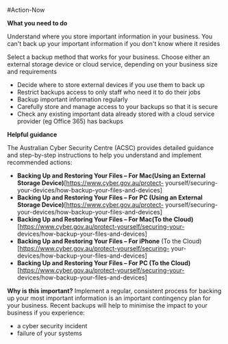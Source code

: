 #Action-Now

**What you need to do**

Understand where you store important information in your business. You can't back up your important information if you don't know where it resides

Select a backup method that works for your business. Choose either an external storage device or cloud service, depending on your business size and requirements

- Decide where to store external devices if you use them to back up  
- Restrict backups access to only staff who need it to do their jobs  
- Backup important information regularly  
- Carefully store and manage access to your backups so that it is secure  
- Check any existing important data already stored with a cloud service provider (eg Office 365) has backups

**Helpful guidance**

The Australian Cyber Security Centre (ACSC) provides detailed guidance and step-by-step instructions to help you understand and implement recommended actions:

- **Backing Up and Restoring Your Files – For Mac(Using an External Storage Device)**[https://www.cyber.gov.au/protect- yourself/securing-your-devices/how-backup-your-files-and-devices]
- **Backing Up and Restoring Your Files – For PC (Using an External Storage Device)**[https://www.cyber.gov.au/protect- yourself/securing-your-devices/how-backup-your-files-and-devices]
- **Backing Up and Restoring Your Files – For Mac(To the Cloud)** [https://www.cyber.gov.au/protect-yourself/securing-your- devices/how-backup-your-files-and-devices]
- **Backing Up and Restoring Your Files – For iPhone** (To the Cloud) [https://www.cyber.gov.au/protect-yourself/securing- your-devices/how-backup-your-files-and-devices]
- **Backing Up and Restoring Your Files – For PC (To the Cloud)** [https://www.cyber.gov.au/protect-yourself/securing-your- devices/how-backup-your-files-and-devices]

**Why is this important?**
Implement a regular, consistent process for backing up your most important information is an important contingency plan for your business. Recent backups will help to minimise the impact to your business if you experience:

- a cyber security incident 
- failure of your systems